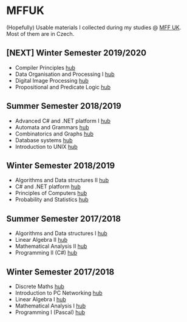 # MFFUK

(Hopefully) Usable materials I collected during my studies @ [MFF UK](https://www.mff.cuni.cz/studium/bcmgr/ok/ib3a23.htm).  
Most of them are in Czech.

## \[NEXT\] Winter Semester 2019/2020

- Compiler Principles [hub](https://bastianluk.github.io/MFFUK/Compiler%20Principles/pagehub.html)
- Data Organisation and Processing I [hub](https://bastianluk.github.io/MFFUK/Data%20Organisation%20and%20Processing%20Ipagehub.html)
- Digital Image Processing [hub](https://bastianluk.github.io/MFFUK/Digital%20Image%20Processing/pagehub.html)
- Propositional and Predicate Logic [hub](https://bastianluk.github.io/MFFUK/Propositional%20and%20Predicate%20Logic/pagehub.html)

## Summer Semester 2018/2019

- Advanced C# and .NET platform I [hub](https://bastianluk.github.io/MFFUK/C%23%20and%20.NET/pagehub.html)
- Automata and Grammars [hub](https://bastianluk.github.io/MFFUK/Automata%20and%20Grammars/pagehub.html)
- Combinatorics and Graphs [hub](https://bastianluk.github.io/MFFUK/Combinatorics%20and%20Graphs/pagehub.html)
- Database systems [hub](https://bastianluk.github.io/MFFUK/Database%20Systems/pagehub.html)
- Introduction to UNIX [hub](https://bastianluk.github.io/MFFUK/Introduction%20to%20UNIX/pagehub.html)

## Winter Semester 2018/2019

- Algorithms and Data structures II [hub](https://bastianluk.github.io/MFFUK/Algorithms%20and%20Data%20structures/pagehub.html)
- C# and .NET platform [hub](https://bastianluk.github.io/MFFUK/C%23%20and%20.NET/pagehub.html)
- Principles of Computers [hub](https://bastianluk.github.io/MFFUK/Principles%20of%20Computers/pagehub.html)
- Probability and Statistics [hub](https://bastianluk.github.io/MFFUK/Probability%20and%20Statistics/pagehub.html)

## Summer Semester 2017/2018

- Algorithms and Data structures I [hub](https://bastianluk.github.io/MFFUK/Algorithms%20and%20Data%20structures/pagehub.html)
- Linear Algebra II [hub](https://bastianluk.github.io/MFFUK/Linear%20Algebra/pagehub.html)
- Mathematical Analysis II [hub](./Mathematical%20Analysis/pagehub.html)
- Programming II (C#) [hub](https://bastianluk.github.io/MFFUK/Programming/pagehub.html)

## Winter Semester 2017/2018

- Discrete Maths [hub](https://bastianluk.github.io/MFFUK/Discrete%20Maths/pagehub.html)
- Introduction to PC Networking [hub](https://bastianluk.github.io/MFFUK/Introduction%20to%20PC%20Networking/pagehub.html)
- Linear Algebra I [hub](https://bastianluk.github.io/MFFUK/Linear%20Algebra/pagehub.html)
- Mathematical Analysis I [hub](https://bastianluk.github.io/MFFUK/Mathematical%20Analysis/pagehub.html)
- Programming I (Pascal) [hub](https://bastianluk.github.io/MFFUK/Programming/pagehub.html)
